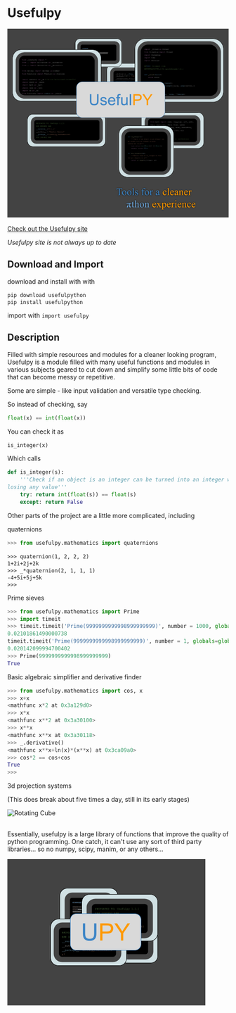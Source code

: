 # Usefulpy

![Usefulpy Logo](https://github.com/Augustin007/Augustin007/raw/main/UsefulPY_with_quote.png)

[Check out the Usefulpy site](https://augustin007.github.io/usefulpy/)

_Usefulpy site is not always up to date_

## Download and Import

download and install with with 
```
pip download usefulpython
pip install usefulpython
```

import with `import usefulpy`

## Description

Filled with simple resources and modules for a cleaner looking program, Usefulpy is a module filled with many useful functions and modules in various subjects geared to cut down and simplify some little bits of code that can become messy or repetitive.

Some are simple - like input validation and versatile type checking.

So instead of checking, say
```python
float(x) == int(float(x))
```

You can check it as
```python
is_integer(x)
```

Which calls 
```python
def is_integer(s):
    '''Check if an object is an integer can be turned into an integer without
losing any value'''
    try: return int(float(s)) == float(s)
    except: return False
```

Other parts of the project are a little more complicated, including 

quaternions
```python
>>> from usefulpy.mathematics import quaternions
```
```
>>> quaternion(1, 2, 2, 2)
1+2i+2j+2k
>>> _*quaternion(2, 1, 1, 1)
-4+5i+5j+5k
>>> 
```

Prime sieves
```python
>>> from usefulpy.mathematics import Prime
>>> import timeit
>>> timeit.timeit('Prime(9999999999998999999999)', number = 1000, globals=globals())/1000
0.02101861490000738
timeit.timeit('Prime(9999999999998999999999)', number = 1, globals=globals())
0.020142099994700402
>>> Prime(9999999999998999999999)
True
```

Basic algebraic simplifier and derivative finder
```python
>>> from usefulpy.mathematics import cos, x
>>> x+x
<mathfunc x*2 at 0x3a129d0>
>>> x*x
<mathfunc x**2 at 0x3a30100>
>>> x**x
<mathfunc x**x at 0x3a30118>
>>> _.derivative()
<mathfunc x**x+ln(x)*(x**x) at 0x3ca09a0>
>>> cos*2 == cos+cos
True
>>> 
```

3d projection systems

(This does break about five times a day, still in its early stages)

![Rotating Cube](https://github.com/Augustin007/Augustin007/raw/main/Cube_rot.gif)

\
Essentially, usefulpy is a large library of functions that improve the quality of python programming. One catch, it can't use any sort of third party libraries... so no numpy, scipy, manim, or any others... 


![mini_usefulpy_logo](https://github.com/Augustin007/Augustin007/raw/main/Mini_usefulpy.png)
